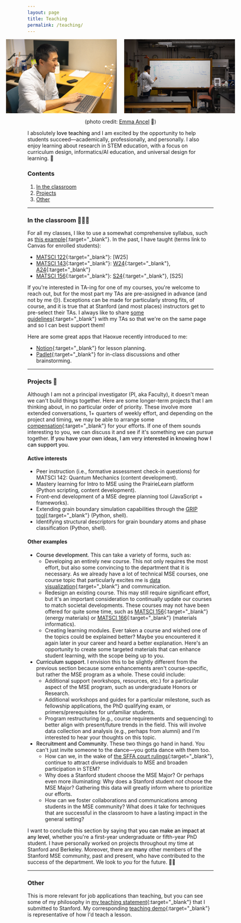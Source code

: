 ```yaml
---
layout: page
title: Teaching
permalink: /teaching/
---
```



<span style="display:flex;justify-content:center">
	<img src="/assets/fig/desk.jpg" alt="Enze desk" align="middle" height="200px">
	&nbsp;&nbsp;&nbsp;&nbsp;&nbsp;
	<img src="/assets/fig/teaching.jpg" alt="Enze teaching" align="middle" height="200px">
</span>
<center>
	<p>(photo credit: <a href="https://www.emmaancel.com/" target="_blank">Emma Ancel</a> 📸)</p>
</center>

I absolutely <span style="font-weight:500">love teaching</span> and I am excited by the opportunity to help students succeed—academically, professionally, and personally.
I also enjoy learning about research in STEM education, with a focus on curriculum design, informatics/AI education, and universal design for learning. 🧠


### Contents

1. [In the classroom](#in-the-classroom-)
1. [Projects](#projects-)
1. [Other](#other)

---------------------------------

### In the classroom 👨🏼‍🏫

For all my classes, I like to use a somewhat comprehensive syllabus, such as [this example](https://docs.google.com/document/d/1QrbCX5s_n8fGaEtbU1wuzEMItDOB4LknTW6fQCOxebY/edit?usp=sharing){:target="_blank"}.
In the past, I have taught (terms link to Canvas for enrolled students):
- [MATSCI 122](https://explorecourses.stanford.edu/search?q=matsci122){:target="_blank"}: 
[W25]
- [MATSCI 143](https://explorecourses.stanford.edu/search?q=matsci143){:target="_blank"}: 
[W24](https://canvas.stanford.edu/courses/183661){:target="_blank"}, 
[A24](https://canvas.stanford.edu/courses/196708){:target="_blank"}
- [MATSCI 156](https://explorecourses.stanford.edu/search?q=matsci156){:target="_blank"}: 
[S24](https://canvas.stanford.edu/courses/190305){:target="_blank"}, 
[S25]

If you're interested in TA-ing for one of my courses, you're welcome to reach out, but for the most part my TAs are pre-assigned in advance (and not by me 😔).
Exceptions can be made for particularly strong fits, of course, and it is true that at Stanford (and most places) instructors get to pre-select their TAs.
I always like to share [some guidelines](https://docs.google.com/document/d/15VQWynIaDy42vuYOna7G1mKrQoeFY5NavKbKEAuAG2Q/edit?usp=sharing){:target="_blank"} with my TAs so that we're on the same page and so I can best support them!


Here are some great apps that Haoxue recently introduced to me:
- [Notion](https://www.notion.so/){:target="_blank"} for lesson planning.
- [Padlet](https://padlet.com/){:target="_blank"} for in-class discussions and other brainstorming.

---------------------------------


### Projects 📖

Although I am not a principal investigator (PI, aka Faculty), it doesn't mean we can't build things together.
Here are some longer-term projects that I am thinking about, in no particular order of priority.
These involve more extended conversations, 1+ quarters of weekly effort, and depending on the project and timing, we may be able to arrange some [compensation](https://ctl.stanford.edu/find-teaching-grants){:target="_blank"} for your efforts.
If one of them sounds interesting to you, we can discuss it and see if it's something we can pursue together.
<span style="font-weight:500">If you have your own ideas, I am very interested in knowing how I can support you</span>.


#### Active interests

- Peer instruction (i.e., formative assessment check-in questions) for MATSCI 142: Quantum Mechanics (content development).
- Mastery learning for Intro to MSE using the PrairieLearn platform (Python scripting, content development).
- Front-end development of a MSE degree planning tool (JavaScript + frameworks).
- Extending grain boundary simulation capabilities through the [GRIP tool](https://github.com/enze-chen/grip){:target="_blank"} (Python, shell).
- Identifying structural descriptors for grain boundary atoms and phase classification (Python, shell).


#### Other examples

- <span style="font-weight:500">Course development</span>. 
This can take a variety of forms, such as:
    - Developing an entirely new course.
    This not only requires the most effort, but also some convincing to the department that it is necessary.
    As we already have a lot of technical MSE courses, one course topic that particularly excites me is [data visualization](http://www.sciencedirect.com/science/article/pii/S0264127519303065){:target="_blank"} and communication.
    - Redesign an existing course.
    This may still require significant effort, but it's an important consideration to continually update our courses to match societal developments.
    These courses may not have been offered for quite some time, such as [MATSCI 156](https://explorecourses.stanford.edu/search?q=matsci156){:target="_blank"} (energy materials) or [MATSCI 166](https://explorecourses.stanford.edu/search?q=matsci166){:target="_blank"} (materials informatics).
    - Creating learning modules.
    Ever taken a course and wished one of the topics could be explained better? 
    Maybe you encountered it again later in your career and heard a better explanation.
    Here's an opportunity to create some targeted materials that can enhance student learning, with the scope being up to you.     
- <span style="font-weight:500">Curriculum support</span>.
I envision this to be slightly different from the previous section because some enhancements aren't course-specific, but rather the MSE program as a whole.
These could include:
	- Additional support (workshops, resources, etc.) for a particular aspect of the MSE program, such as undergraduate Honors or Research.
	- Additional workshops and guides for a particular milestone, such as fellowship applications, the PhD qualifying exam, or primers/prerequisites for unfamiliar students.
	- Program restructuring (e.g., course requirements and sequencing) to better align with present/future trends in the field. 
	This will involve data collection and analysis (e.g., perhaps from alumni) and I'm interested to hear your thoughts on this topic.
- <span style="font-weight:500">Recruitment and Community</span>.
These two things go hand in hand. 
You can't just invite someone to the dance—you gotta dance with them too.
	- How can we, in the wake of [the SFFA court rulings](https://en.wikipedia.org/wiki/Students_for_Fair_Admissions_v._Harvard){:target="_blank"}, continue to attract diverse individuals to MSE and broaden participation in STEM?
	- Why does a Stanford student choose the MSE Major? 
	Or perhaps even more illuminating: Why does a Stanford student _not_ choose the MSE Major?
	Gathering this data will greatly inform where to prioritize our efforts.
	- How can we foster collaborations and communications among students in the MSE community?
	What does it take for techniques that are successful in the classroom to have a lasting impact in the general setting?

I want to conclude this section by saying that <span style="font-weight:500">you can make an impact at any level</span>, whether you're a first-year undergraduate or fifth-year PhD student.
I have personally worked on projects throughout my time at Stanford and Berkeley.
Moreover, there are <span style="font-weight:500">many</span> other members of the Stanford MSE community, past and present, who have contributed to the success of the department.
We look to _you_ for the future. 🫵🏼

---------------------------------


### Other

This is more relevant for job applications than teaching, but you can see some of my philosophy in [my teaching statement](https://docs.google.com/document/d/1EGvUmu5he7DbDgeKDURlCpgEXWDb8NEwWh9K8qIFSKs/edit?usp=sharing){:target="_blank"} that I submitted to Stanford.
My corresponding [teaching demo](https://docs.google.com/presentation/d/14g4NKJ20b5cIvt4U7KdkPCuzAP2_mdBXeJ-tLvxdR24/edit?usp=sharing){:target="_blank"} is representative of how I'd teach a lesson.


